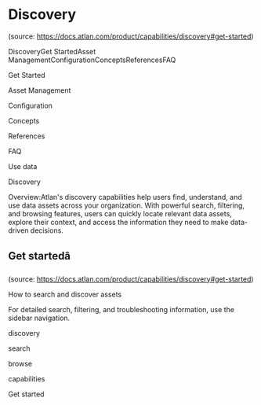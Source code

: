 # Discovery
(source: https://docs.atlan.com/product/capabilities/discovery#get-started)

DiscoveryGet StartedAsset ManagementConfigurationConceptsReferencesFAQ

Get Started

Asset Management

Configuration

Concepts

References

FAQ

Use data

Discovery

Overview:Atlan's discovery capabilities help users find, understand, and use data assets across your organization. With powerful search, filtering, and browsing features, users can quickly locate relevant data assets, explore their context, and access the information they need to make data-driven decisions.



## Get startedâ
(source: https://docs.atlan.com/product/capabilities/discovery#get-started)

How to search and discover assets

For detailed search, filtering, and troubleshooting information, use the sidebar navigation.

discovery

search

browse

capabilities

Get started
